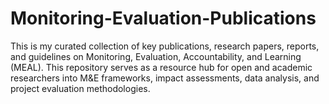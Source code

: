 # Monitoring-Evaluation-Publications
This is my curated collection of key publications, research papers, reports, and guidelines on Monitoring, Evaluation, Accountability, and Learning (MEAL). This repository serves as a resource hub for open and academic researchers into M&amp;E frameworks, impact assessments, data analysis, and project evaluation methodologies.

